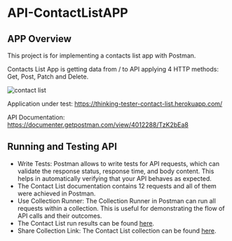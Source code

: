# API-ContactListAPP
## APP Overview

This project is for implementing a contacts list app with Postman.

Contacts List App is getting data from / to API applying 4 HTTP methods: Get, Post, Patch and Delete.

![contact list](https://github.com/ManBianca/API-ContactListAPP/assets/159307072/2be0d03d-af0b-470f-a8fb-c1dd734cf331)

Application under test: https://thinking-tester-contact-list.herokuapp.com/

API Documentation: https://documenter.getpostman.com/view/4012288/TzK2bEa8

## Running and Testing API

* Write Tests: Postman allows to write tests for API requests, which can validate the response status, response time, and body content. This helps in automatically verifying that your API behaves as expected.
* The Contact List documentation contains 12 requests and all of them were achieved in Postman.
* Use Collection Runner: The Collection Runner in Postman can run all requests within a collection. This is useful for demonstrating the flow of API calls and their outcomes.
* The Contact List run results can be found [here](https://github.com/ManBianca/API-ContactListAPP/blob/main/ContactListAPP.postman_test_run.json).
* Share Collection Link: The Contact List collection can be found [here](https://github.com/ManBianca/API-ContactListAPP/blob/main/ContactListAPP.postman_collection.json).

